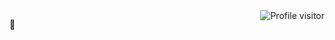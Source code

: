 <a href="https://komarev.com/ghpvc/?username=erpriex">
  <img align="right" src="https://komarev.com/ghpvc/?username=erpriex&label=Visitors&color=0e75b6&style=flat" alt="Profile visitor" />
</a>

👋
